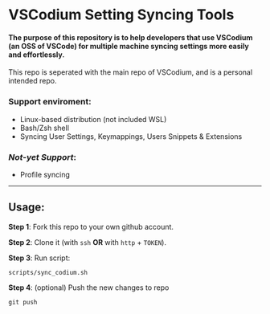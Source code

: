 # VSCodium Setting Syncing Tools

#### The purpose of this repository is to help developers that use VSCodium (an OSS of VSCode) for multiple machine syncing settings more easily and effortlessly.

This repo is seperated with the main repo of VSCodium, and is a personal intended repo.

### Support enviroment:

-   Linux-based distribution (not included WSL)
-   Bash/Zsh shell
-   Syncing User Settings, Keymappings, Users Snippets & Extensions

### _Not-yet Support_:

-   Profile syncing

---

## Usage:

**Step 1**: Fork this repo to your own github account.

**Step 2**: Clone it (with `ssh` **OR** with `http` + `TOKEN`).

**Step 3**: Run script:

```
scripts/sync_codium.sh
```

**Step 4**: (optional) Push the new changes to repo

```
git push
```
